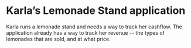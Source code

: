 # Karla’s Lemonade Stand application

Karla runs a lemonade stand and needs a way to track her cashflow. The application already has a way to track her revenue -- the types of lemonades that are sold, and at what price.
